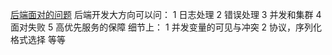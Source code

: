 [后端面对的问题](http://v2ex.com/t/289536#reply11)
后端开发大方向可以问： 
1 日志处理 
2 错误处理 
3 并发和集群 
4 面对失败 
5 高优先服务的保障 
细节上： 
1 并发变量的可见与冲突 
2 协议，序列化格式选择 
等等